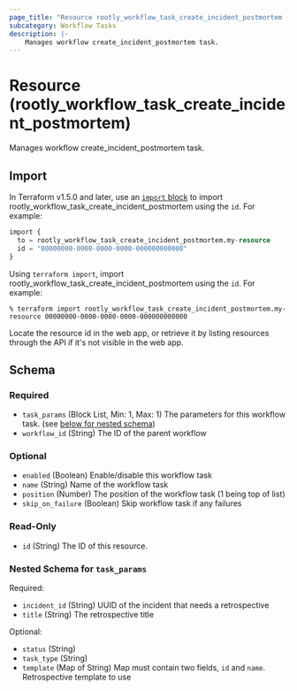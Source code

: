 ```yaml
---
page_title: "Resource rootly_workflow_task_create_incident_postmortem - terraform-provider-rootly"
subcategory: Workflow Tasks
description: |-
    Manages workflow create_incident_postmortem task.
---
```


# Resource (rootly_workflow_task_create_incident_postmortem)

Manages workflow create_incident_postmortem task.



## Import

In Terraform v1.5.0 and later, use an [`import` block](https://developer.hashicorp.com/terraform/language/import) to import rootly_workflow_task_create_incident_postmortem using the `id`. For example:

```terraform
import {
  to = rootly_workflow_task_create_incident_postmortem.my-resource
  id = "00000000-0000-0000-0000-000000000000"
}
```

Using `terraform import`, import rootly_workflow_task_create_incident_postmortem using the `id`. For example:

```console
% terraform import rootly_workflow_task_create_incident_postmortem.my-resource 00000000-0000-0000-0000-000000000000
```

Locate the resource id in the web app, or retrieve it by listing resources through the API if it's not visible in the web app.

<!-- schema generated by tfplugindocs -->
## Schema

### Required

- `task_params` (Block List, Min: 1, Max: 1) The parameters for this workflow task. (see [below for nested schema](#nestedblock--task_params))
- `workflow_id` (String) The ID of the parent workflow

### Optional

- `enabled` (Boolean) Enable/disable this workflow task
- `name` (String) Name of the workflow task
- `position` (Number) The position of the workflow task (1 being top of list)
- `skip_on_failure` (Boolean) Skip workflow task if any failures

### Read-Only

- `id` (String) The ID of this resource.

<a id="nestedblock--task_params"></a>
### Nested Schema for `task_params`

Required:

- `incident_id` (String) UUID of the incident that needs a retrospective
- `title` (String) The retrospective title

Optional:

- `status` (String)
- `task_type` (String)
- `template` (Map of String) Map must contain two fields, `id` and `name`. Retrospective template to use

